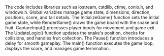 The code includes libraries such as iostream, cstdlib, ctime, conio.h, and windows.h. Global variables manage game state, dimensions, direction, positions, score, and tail details. The InitializeGame() function sets the initial game state, while RenderGame() draws the game board with the snake and fruit. CaptureInput() processes player inputs for movement and game exit. The UpdateLogic() function updates the snake's position, checks for collisions, and handles fruit collection. The Pause() function introduces a delay for smooth gameplay. The main() function executes the game loop, displays the score, and manages game termination.
